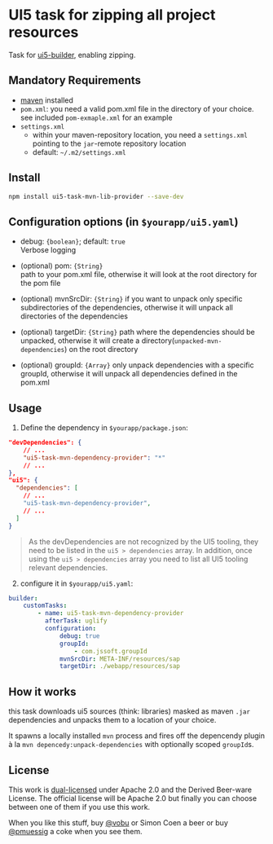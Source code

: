 # UI5 task for zipping all project resources

Task for [ui5-builder](https://github.com/SAP/ui5-builder), enabling zipping.

## Mandatory Requirements

-   [maven](https://maven.apache.org) installed
-   `pom.xml`: you need a valid pom.xml file in the directory of your choice.  
    see included `pom-exmaple.xml` for an example
-   `settings.xml`
    -   within your maven-repository location, you need a `settings.xml` pointing to the `jar`-remote repository location
    -   default: `~/.m2/settings.xml`

## Install

```bash
npm install ui5-task-mvn-lib-provider --save-dev
```

## Configuration options (in `$yourapp/ui5.yaml`)

-   debug: `{boolean}`; default: `true`  
    Verbose logging

-   (optional) pom: `{String}`  
    path to your pom.xml file, otherwise it will look at the root directory for the pom file

-   (optional) mvnSrcDir: `{String}`
    if you want to unpack only specific subdirectories of the dependencies, otherwise it will unpack all directories of the dependencies

-   (optional) targetDir: `{String}`
    path where the dependencies should be unpacked, otherwise it will create a directory(`unpacked-mvn-dependencies`) on the root directory

-   (optional) groupId: `{Array}`
    only unpack dependencies with a specific groupId, otherwise it will unpack all dependencies defined in the pom.xml

## Usage

1. Define the dependency in `$yourapp/package.json`:

```json
"devDependencies": {
    // ...
    "ui5-task-mvn-dependency-provider": "*"
    // ...
},
"ui5": {
  "dependencies": [
    // ...
    "ui5-task-mvn-dependency-provider",
    // ...
  ]
}
```

> As the devDependencies are not recognized by the UI5 tooling, they need to be listed in the `ui5 > dependencies` array. In addition, once using the `ui5 > dependencies` array you need to list all UI5 tooling relevant dependencies.

2. configure it in `$yourapp/ui5.yaml`:

```yaml
builder:
    customTasks:
        - name: ui5-task-mvn-dependency-provider
          afterTask: uglify
          configuration:
              debug: true
              groupId:
                  - com.jssoft.groupId
              mvnSrcDir: META-INF/resources/sap
              targetDir: ./webapp/resources/sap
```

## How it works

this task downloads ui5 sources (think: libraries) masked as maven `.jar` dependencies and unpacks them to a location of your choice.

It spawns a locally installed `mvn` process and fires off the depencendy plugin à la `mvn depencedy:unpack-dependencies` with optionally scoped `groupId`s.

## License

This work is [dual-licensed](../../LICENSE) under Apache 2.0 and the Derived Beer-ware License. The official license will be Apache 2.0 but finally you can choose between one of them if you use this work.

When you like this stuff, buy [@vobu](https://twitter.com/vobu) or Simon Coen a beer or buy [@pmuessig](https://twitter.com/pmuessig) a coke when you see them.
